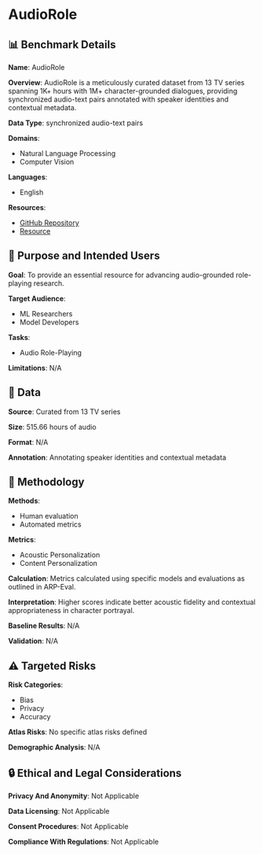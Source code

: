 # AudioRole

## 📊 Benchmark Details

**Name**: AudioRole

**Overview**: AudioRole is a meticulously curated dataset from 13 TV series spanning 1K+ hours with 1M+ character-grounded dialogues, providing synchronized audio-text pairs annotated with speaker identities and contextual metadata.

**Data Type**: synchronized audio-text pairs

**Domains**:
- Natural Language Processing
- Computer Vision

**Languages**:
- English

**Resources**:
- [GitHub Repository](https://github.com/Rikorose/DeepFilterNet)
- [Resource](https://huggingface.co/pyannote/speaker-diarization-3.1)

## 🎯 Purpose and Intended Users

**Goal**: To provide an essential resource for advancing audio-grounded role-playing research.

**Target Audience**:
- ML Researchers
- Model Developers

**Tasks**:
- Audio Role-Playing

**Limitations**: N/A

## 💾 Data

**Source**: Curated from 13 TV series

**Size**: 515.66 hours of audio

**Format**: N/A

**Annotation**: Annotating speaker identities and contextual metadata

## 🔬 Methodology

**Methods**:
- Human evaluation
- Automated metrics

**Metrics**:
- Acoustic Personalization
- Content Personalization

**Calculation**: Metrics calculated using specific models and evaluations as outlined in ARP-Eval.

**Interpretation**: Higher scores indicate better acoustic fidelity and contextual appropriateness in character portrayal.

**Baseline Results**: N/A

**Validation**: N/A

## ⚠️ Targeted Risks

**Risk Categories**:
- Bias
- Privacy
- Accuracy

**Atlas Risks**:
No specific atlas risks defined

**Demographic Analysis**: N/A

## 🔒 Ethical and Legal Considerations

**Privacy And Anonymity**: Not Applicable

**Data Licensing**: Not Applicable

**Consent Procedures**: Not Applicable

**Compliance With Regulations**: Not Applicable
